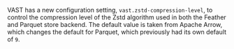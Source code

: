 VAST has a new configuration setting, `vast.zstd-compression-level`, to control
the compression level of the Zstd algorithm used in both the Feather and
Parquet store backend. The default value is taken from Apache Arrow, which
changes the default for Parquet, which previously had its own default of `9`.
